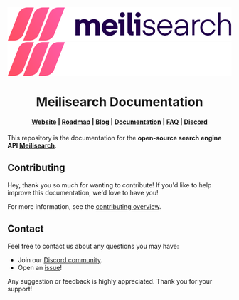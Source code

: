 <p align="center">
  <img src="assets/repo/meilisearch-logo-light.svg?sanitize=true#gh-light-mode-only">
  <img src="assets/repo/meilisearch-logo-dark.svg?sanitize=true#gh-dark-mode-only">
</p>

<h1 align="center">Meilisearch Documentation</h1>

<h4 align="center">
  <a href="https://www.meilisearch.com">Website</a> |
  <a href="https://roadmap.meilisearch.com/tabs/1-under-consideration">Roadmap</a> |
  <a href="https://blog.meilisearch.com">Blog</a> |
  <a href="https://www.meilisearch.com/docs">Documentation</a> |
  <a href="https://www.meilisearch.com/docs/faq">FAQ</a> |
  <a href="https://discord.meilisearch.com">Discord</a>
</h4>

<!--
<a href="https://app.bors.tech/repositories/28374"><img src="https://bors.tech/images/badge_small.svg" alt="Bors enabled"></a>
-->

This repository is the documentation for the **open-source search engine API [Meilisearch](https://github.com/meilisearch/meilisearch)**.

## Contributing

Hey, thank you so much for wanting to contribute! If you'd like to help improve this documentation, we'd love to have you!

For more information, see the [contributing overview](/learn/contributing/contributing_docs.mdx).

## Contact

Feel free to contact us about any questions you may have:

- Join our [Discord community](https://discord.meilisearch.com).
- Open an [issue](https://github.com/meilisearch/documentation/issues)!

Any suggestion or feedback is highly appreciated. Thank you for your support!
